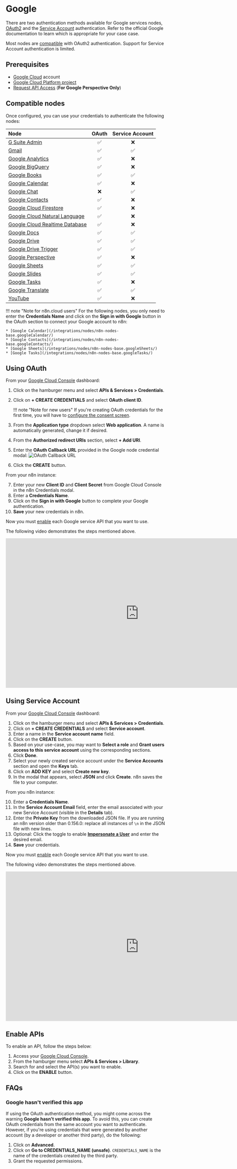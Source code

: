 # Google

There are two authentication methods available for Google services nodes, [OAuth2](https://developers.google.com/identity/protocols/oauth2) and the [Service Account](https://developers.google.com/identity/protocols/oauth2#serviceaccount) authentication. Refer to the official Google documentation to learn which is appropriate for your case case.

Most nodes are [compatible](#compatible-nodes) with OAuth2 authentication. Support for Service Account authentication is limited.

## Prerequisites

* [Google Cloud](https://cloud.google.com/) account
* [Google Cloud Platform project](https://developers.google.com/workspace/marketplace/create-gcp-project)
* [Request API Access](https://developers.perspectiveapi.com/s/docs-get-started) (**For Google Perspective Only**)

## Compatible nodes

Once configured, you can use your credentials to authenticate the following nodes:

| Node | OAuth | Service Account |
| :--- | :---: | :-------------: |
| [G Suite Admin](/integrations/nodes/n8n-nodes-base.gSuiteAdmin/) | :white_check_mark: | :x: |
| [Gmail](/integrations/nodes/n8n-nodes-base.gmail/) | :white_check_mark: | :white_check_mark: |
| [Google Analytics](/integrations/nodes/n8n-nodes-base.googleAnalytics/) | :white_check_mark: | :x: |
| [Google BigQuery](/integrations/nodes/n8n-nodes-base.googleBigQuery/) | :white_check_mark: | :x: |
| [Google Books](/integrations/nodes/n8n-nodes-base.googleBooks/) | :white_check_mark: | :white_check_mark: |
| [Google Calendar](/integrations/nodes/n8n-nodes-base.googleCalendar/) | :white_check_mark: | :x: |
| [Google Chat](/integrations/nodes/n8n-nodes-base.googleChat/) | :x: | :white_check_mark: |
| [Google Contacts](/integrations/nodes/n8n-nodes-base.googleContacts/) | :white_check_mark: | :x: |
| [Google Cloud Firestore](/integrations/nodes/n8n-nodes-base.googleCloudFirestore/) | :white_check_mark: | :x: |
| [Google Cloud Natural Language](/integrations/nodes/n8n-nodes-base.googleCloudNaturalLanguage/) | :white_check_mark: | :x: |
| [Google Cloud Realtime Database](/integrations/nodes/n8n-nodes-base.googleCloudRealtimeDatabase/) | :white_check_mark: | :x: |
| [Google Docs](/integrations/nodes/n8n-nodes-base.googleDocs/) | :white_check_mark: | :white_check_mark: |
| [Google Drive](/integrations/nodes/n8n-nodes-base.googleDrive/) | :white_check_mark: | :white_check_mark: |
| [Google Drive Trigger](/integrations/trigger-nodes/n8n-nodes-base.googleDriveTrigger/) | :white_check_mark: | :white_check_mark: |
| [Google Perspective](/integrations/nodes/n8n-nodes-base.googlePerspective/) | :white_check_mark: | :x: |
| [Google Sheets](/integrations/nodes/n8n-nodes-base.googleSheets/) | :white_check_mark: | :white_check_mark: |
| [Google Slides](/integrations/nodes/n8n-nodes-base.googleSlides/) | :white_check_mark: | :white_check_mark: |
| [Google Tasks](/integrations/nodes/n8n-nodes-base.googleTasks/) | :white_check_mark: | :x: |
| [Google Translate](/integrations/nodes/n8n-nodes-base.googleTranslate/) | :white_check_mark: | :white_check_mark: |
| [YouTube](/integrations/nodes/n8n-nodes-base.youTube/) | :white_check_mark: | :x: |

!!! note "Note for n8n.cloud users"
    For the following nodes, you only need to enter the **Credentials Name** and click on the **Sign in with Google** button in the OAuth section to connect your Google account to n8n:

    * [Google Calendar](/integrations/nodes/n8n-nodes-base.googleCalendar/)
    * [Google Contacts](/integrations/nodes/n8n-nodes-base.googleContacts/)
    * [Google Sheets](/integrations/nodes/n8n-nodes-base.googleSheets/)
    * [Google Tasks](/integrations/nodes/n8n-nodes-base.googleTasks/)


## Using OAuth

From your [Google Cloud Console](https://console.cloud.google.com) dashboard:

1. Click on the hamburger menu and select **APIs & Services > Credentials**.
2. Click on **+ CREATE CREDENTIALS** and select **OAuth client ID**.

    !!! note "Note for new users"
        If you're creating OAuth credentials for the first time, you will have to [configure the consent screen](https://support.google.com/cloud/answer/10311615?hl=en&ref_topic=3473162).
    

3. From the **Application type** dropdown select **Web application**. A name is automatically generated, change it if desired.
4. From the **Authorized redirect URIs** section, select **+ Add URI**.
5. Enter the **OAuth Callback URL** provided in the Google node credential modal:
    ![OAuth Callback URL](/_images/integrations/credentials/google/oauth_callback.png)
6. Click the **CREATE** button.

From your n8n instance:

7. Enter your new **Client ID** and **Client Secret** from Google Cloud Console in the n8n Credentials modal.
8. Enter a **Credentials Name**.
9. Click on the **Sign in with Google** button to complete your Google authentication.
10. **Save** your new credentials in n8n.

Now you must [enable](#enable-apis) each Google service API that you want to use.

The following video demonstrates the steps mentioned above.

<div class="video-container">
<iframe width="840" height="472.5" src="https://www.youtube.com/embed/gZ6N2H3_vys" frameborder="0" allow="accelerometer; autoplay; clipboard-write; encrypted-media; gyroscope; picture-in-picture" allowfullscreen></iframe>
</div>

## Using Service Account

From your [Google Cloud Console](https://console.cloud.google.com) dashboard:

1. Click on the hamburger menu and select **APIs & Services > Credentials**.
2. Click on **+ CREATE CREDENTIALS** and select **Service account**.
3. Enter a name in the **Service account name** field.
4. Click on the **CREATE** button.
5. Based on your use-case, you may want to **Select a role** and **Grant users access to this service account**  using the corresponding sections.
6. Click **Done**.
7. Select your newly created service account under the **Service Accounts** section and open the **Keys** tab.
8. Click on **ADD KEY** and select **Create new key**.
9. In the modal that appears, select **JSON** and click **Create**. n8n saves the file to your computer.

From you n8n instance:

10. Enter a **Credentials Name**.
11. In the **Service Account Email** field, enter the email associated with your new Service Account (visible in the **Details** tab).
12. Enter the **Private Key** from the downloaded JSON file. If you are running an n8n version older than 0.156.0: replace all instances of `\n` in the JSON file with new lines.
13. Optional: Click the toggle to enable [**Impersonate a User**](https://developers.google.com/identity/protocols/oauth2/service-account#delegatingauthority) and enter the desired email.
14. **Save** your credentials.

Now you must [enable](#enable-apis) each Google service API that you want to use.

The following video demonstrates the steps mentioned above.

<div class="video-container">
<iframe width="840" height="472.5" src="https://www.youtube.com/embed/ArXVlpo3y1k" frameborder="0" allow="accelerometer; autoplay; clipboard-write; encrypted-media; gyroscope; picture-in-picture" allowfullscreen></iframe>
</div>

## Enable APIs

To enable an API, follow the steps below:

1. Access your [Google Cloud Console](https://console.cloud.google.com).
2. From the hamburger menu select **APIs & Services > Library**.
3. Search for and select the API(s) you want to enable.
5. Click on the **ENABLE** button.

## FAQs

### Google hasn't verified this app

If using the OAuth authentication method, you might come across the warning **Google hasn't verified this app**. To avoid this, you can create OAuth credentials from the same account you want to authenticate. However, if you're using credentials that were generated by another account (by a developer or another third party), do the following:

1. Click on **Advanced**.
2. Click on **Go to CREDENTIALS_NAME (unsafe)**. `CREDENTIALS_NAME` is the name of the credentials created by the third party.
3. Grant the requested permissions.
